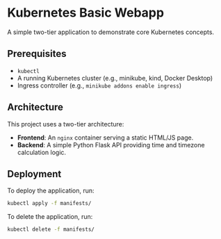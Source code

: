 # Kubernetes Basic Webapp

A simple two-tier application to demonstrate core Kubernetes concepts.

## Prerequisites

- `kubectl`
- A running Kubernetes cluster (e.g., minikube, kind, Docker Desktop)
- Ingress controller (e.g., `minikube addons enable ingress`)

## Architecture

This project uses a two-tier architecture:

- **Frontend**: An `nginx` container serving a static HTML/JS page.
- **Backend**: A simple Python Flask API providing time and timezone calculation logic.

## Deployment

To deploy the application, run:

```bash
kubectl apply -f manifests/
```

To delete the application, run:

```bash
kubectl delete -f manifests/
```
